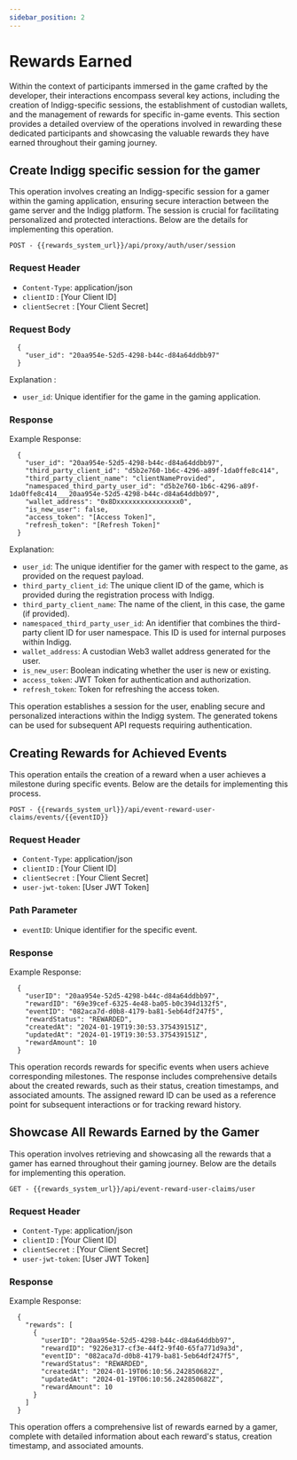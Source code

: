 ```yaml
---
sidebar_position: 2
---
```


# Rewards Earned

Within the context of participants immersed in the game crafted by the developer, their interactions encompass several key actions, including the creation of Indigg-specific sessions, the establishment of custodian wallets, and the management of rewards for specific in-game events. This section provides a detailed overview of the operations involved in rewarding these dedicated participants and showcasing the valuable rewards they have earned throughout their gaming journey.

## Create Indigg specific session for the gamer

This operation involves creating an Indigg-specific session for a gamer within the gaming application, ensuring secure interaction between the game server and the Indigg platform. The session is crucial for facilitating personalized and protected interactions. Below are the details for implementing this operation.
```text
POST - {{rewards_system_url}}/api/proxy/auth/user/session
```
### Request Header
- `Content-Type`: application/json
- `clientID` : [Your Client ID]
- `clientSecret` : [Your Client Secret]

### Request Body
```text
  {
    "user_id": "20aa954e-52d5-4298-b44c-d84a64ddbb97"
  }
```
Explanation :
- `user_id`: Unique identifier for the game in the gaming application.

### Response
Example Response:
```text
  {
    "user_id": "20aa954e-52d5-4298-b44c-d84a64ddbb97",
    "third_party_client_id": "d5b2e760-1b6c-4296-a89f-1da0ffe8c414",
    "third_party_client_name": "clientNameProvided",
    "namespaced_third_party_user_id": "d5b2e760-1b6c-4296-a89f-1da0ffe8c414___20aa954e-52d5-4298-b44c-d84a64ddbb97",
    "wallet_address": "0x8Dxxxxxxxxxxxxxxxx0",
    "is_new_user": false,
    "access_token": "[Access Token]",
    "refresh_token": "[Refresh Token]"
  }
```
Explanation:
- `user_id`: The unique identifier for the gamer with respect to the game, as provided on the request payload.
- `third_party_client_id`: The unique client ID of the game, which is provided during the registration process with Indigg.
- `third_party_client_name`: The name of the client, in this case, the game (if provided).
- `namespaced_third_party_user_id`: An identifier that combines the third-party client ID for user namespace. This ID is used for internal purposes within Indigg.
- `wallet_address`: A custodian Web3 wallet address generated for the user.
- `is_new_user`: Boolean indicating whether the user is new or existing.
- `access_token`: JWT Token for authentication and authorization.
- `refresh_token`: Token for refreshing the access token.

This operation establishes a session for the user, enabling secure and personalized interactions within the Indigg system. The generated tokens can be used for subsequent API requests requiring authentication.


## Creating Rewards for Achieved Events

This operation entails the creation of a reward when a user achieves a milestone during specific events. Below are the details for implementing this process.
```text
POST - {{rewards_system_url}}/api/event-reward-user-claims/events/{{eventID}}
```
### Request Header
- `Content-Type`: application/json
- `clientID` : [Your Client ID]
- `clientSecret` : [Your Client Secret]
- `user-jwt-token`: [User JWT Token]

### Path Parameter
- `eventID`: Unique identifier for the specific event.

### Response
Example Response:
```text
  {
    "userID": "20aa954e-52d5-4298-b44c-d84a64ddbb97",
    "rewardID": "69e39cef-6325-4e48-ba05-b0c394d132f5",
    "eventID": "082aca7d-d0b8-4179-ba81-5eb64df247f5",
    "rewardStatus": "REWARDED",
    "createdAt": "2024-01-19T19:30:53.375439151Z",
    "updatedAt": "2024-01-19T19:30:53.375439151Z",
    "rewardAmount": 10
  }
```
This operation records rewards for specific events when users achieve corresponding milestones. The response includes comprehensive details about the created rewards, such as their status, creation timestamps, and associated amounts. The assigned reward ID can be used as a reference point for subsequent interactions or for tracking reward history.

## Showcase All Rewards Earned by the Gamer

This operation involves retrieving and showcasing all the rewards that a gamer has earned throughout their gaming journey. Below are the details for implementing this operation.
```text
GET - {{rewards_system_url}}/api/event-reward-user-claims/user
```
### Request Header
- `Content-Type`: application/json
- `clientID` : [Your Client ID]
- `clientSecret` : [Your Client Secret]
- `user-jwt-token`: [User JWT Token]

### Response
Example Response:
```text
  {
    "rewards": [
      {
        "userID": "20aa954e-52d5-4298-b44c-d84a64ddbb97",
        "rewardID": "9226e317-cf3e-44f2-9f40-65fa771d9a3d",
        "eventID": "082aca7d-d0b8-4179-ba81-5eb64df247f5",
        "rewardStatus": "REWARDED",
        "createdAt": "2024-01-19T06:10:56.242850682Z",
        "updatedAt": "2024-01-19T06:10:56.242850682Z",
        "rewardAmount": 10
      }
    ]
  }
```
This operation offers a comprehensive list of rewards earned by a gamer, complete with detailed information about each reward's status, creation timestamp, and associated amounts.

